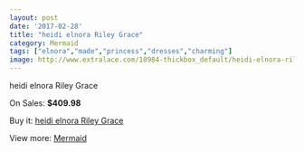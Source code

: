 ```yaml
---
layout: post
date: '2017-02-28'
title: "heidi elnora Riley Grace"
category: Mermaid
tags: ["elnora","made","princess","dresses","charming"]
image: http://www.extralace.com/10984-thickbox_default/heidi-elnora-riley-grace.jpg
---
```

heidi elnora Riley Grace

On Sales: **$409.98**
<a href="https://www.extralace.com/mermaid/5174-heidi-elnora-riley-grace.html"><amp-img layout="responsive" width="600" height="600" src="//www.extralace.com/10984-thickbox_default/heidi-elnora-riley-grace.jpg" alt="heidi elnora Riley Grace 0" /></a>
<a href="https://www.extralace.com/mermaid/5174-heidi-elnora-riley-grace.html"><amp-img layout="responsive" width="600" height="600" src="//www.extralace.com/10985-thickbox_default/heidi-elnora-riley-grace.jpg" alt="heidi elnora Riley Grace 1" /></a>

Buy it: [heidi elnora Riley Grace](https://www.extralace.com/mermaid/5174-heidi-elnora-riley-grace.html "heidi elnora Riley Grace")

View more: [Mermaid](https://www.extralace.com/5-mermaid "Mermaid")